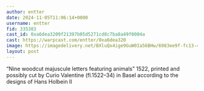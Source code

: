 ```yaml
---
author: entter
date: 2024-11-05T11:06:14+0000
username: entter
fid: 335383
cast_id: 0xa6dea3209f21397b05d5271cd8c7ba8a49f0004a
cast: https://warpcast.com/entter/0xa6dea320
image: https://imagedelivery.net/BXluQx4ige9GuW0Ia56BHw/6983ee9f-fc13-4bb4-bda2-7df43dda3800/original
layout: post
---
```

“Nine woodcut majuscule letters featuring animals” 1522, printed and possibly cut by Curio Valentine (fl.1522–34) in Basel according to the designs of Hans Holbein II  

<img src='https://imagedelivery.net/BXluQx4ige9GuW0Ia56BHw/6983ee9f-fc13-4bb4-bda2-7df43dda3800/original' alt='' referrerpolicy='no-referrer'/>